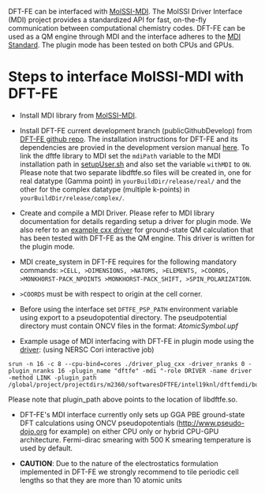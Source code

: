 DFT-FE can be interfaced with [MolSSI-MDI](https://github.com/MolSSI-MDI/MDI_Library). The MolSSI Driver Interface (MDI) project provides a standardized API for fast, on-the-fly communication between computational chemistry codes. DFT-FE can be used as a QM engine through MDI and the interface adheres to the [MDI Standard](https://molssi-mdi.github.io/MDI_Library/html/mdi_standard.html). The plugin mode has been tested on both CPUs and GPUs. 


Steps to interface MolSSI-MDI with DFT-FE
==========================================

* Install MDI library from [MolSSI-MDI](https://github.com/MolSSI-MDI/MDI_Library).

* Install DFT-FE current development branch (publicGithubDevelop) from [DFT-FE github repo](https://github.com/dftfeDevelopers/dftfe). The installation instructions for DFT-FE and its dependencies are provied in the development version manual [here](https://github.com/dftfeDevelopers/dftfe/blob/manual/manual-develop.pdf). To link the dftfe library to MDI set the `mdiPath` variable to the MDI installation path in [setupUser.sh](https://github.com/dftfeDevelopers/dftfe/blob/publicGithubDevelop/helpers/setupUser.sh) and also set the variable `withMDI` to `ON`. Please note that two separate libdftfe.so files will be created in, one for real datatype (Gamma point) in `yourBuildDir/release/real/` and the other for the complex datatype (multiple k-points) in `yourBuildDir/release/complex/`.


* Create and compile a MDI Driver. Please refer to MDI library documentation for details regarding setup a driver for plugin mode. We also refer to an [example cxx driver](https://github.com/dsambit/MDI_Library/blob/master/driverTestDFTFEPlugin/testcxxplugin/driver_plug_cxx/driver_plug_cxx.cpp) for ground-state QM calculation that has been tested with DFT-FE as the QM engine. This driver is written for the plugin mode.

* MDI create_system in DFT-FE requires for the following mandatory commands: `>CELL, >DIMENSIONS, >NATOMS, >ELEMENTS, >COORDS, >MONKHORST-PACK_NPOINTS >MONKHORST-PACK_SHIFT, >SPIN_POLARIZATION`.

* `>COORDS` must be with respect to origin at the cell corner.

* Before using the interface set `DFTFE_PSP_PATH` environment variable using export to a pseudopotential directory. The pseudpotential directory must contain ONCV files in the format: *AtomicSymbol.upf*

* Example usage of MDI interfacing with DFT-FE in plugin mode using the [driver](https://github.com/dsambit/MDI_Library/blob/master/driverTestDFTFEPlugin/testcxxplugin/driver_plug_cxx/driver_plug_cxx.cpp):
(using NERSC Cori interactive job)
```
srun -n 16 -c 8 --cpu-bind=cores ./driver_plug_cxx -driver_nranks 0 -plugin_nranks 16 -plugin_name "dftfe" -mdi "-role DRIVER -name driver -method LINK -plugin_path /global/project/projectdirs/m2360/softwaresDFTFE/intel19knl/dftfemdi/build/release/real"
```
Please note that plugin_path above points to the location of libdftfe.so.

* DFT-FE's MDI interface currently only sets up GGA PBE ground-state DFT calculations using ONCV pseudopotentials (http://www.pseudo-dojo.org for example) on either CPU only or hybrid CPU-GPU architecture. Fermi-dirac smearing with 500 K smearing temperature is used by default.

* **CAUTION**: Due to the nature of the electrostatics formulation implemented in DFT-FE we strongly recommend to tile periodic cell lengths so that they are more than 10 atomic units

